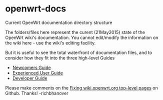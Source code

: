 # openwrt-docs
Current OpenWrt documentation directory structure

The folders/files here represent the curent (21May2015) state of the OpenWrt wiki's documentation. 
You cannot edit/modify the information on the wiki here - use the wiki's editing facility.

But it is useful to see the total waterfront of documentation files, and to consider how they fit into the three high-level Guides

* [Newcomers Guide](http://wiki.openwrt.org/doc/playground/newcomer)
* [Experienced User Guide](http://wiki.openwrt.org/doc/playground/experienced)
* [Developer Guide](http://wiki.openwrt.org/doc/playground/developer)

Please make comments on the [Fixing wiki.openwrt.org top-level pages](https://github.com/prplfoundation/openwrt-doc-initiative/issues/13) on Github. Thanks! -richbhanover
